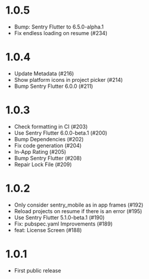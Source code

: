 # 1.0.5

* Bump: Sentry Flutter to 6.5.0-alpha.1
* Fix endless loading on resume (#234)

# 1.0.4

* Update Metadata (#216)
* Show platform icons in project picker (#214)
* Bump Sentry Flutter 6.0.0 (#211)

# 1.0.3

* Check formatting in CI (#203)
* Use Sentry Flutter 6.0.0-beta.1 (#200)
* Bump Dependencies (#202)
* Fix code generation (#204)
* In-App Rating (#205)
* Bump Sentry Flutter (#208)
* Repair Lock File (#209)

# 1.0.2

* Only consider sentry_mobile as in app frames (#192) 
* Reload projects on resume if there is an error (#195)
* Use Sentry Flutter 5.1.0-beta.1 (#190)
* Fix: pubspec.yaml Improvements (#189)
* feat: License Screen (#188)

# 1.0.1

* First public release
